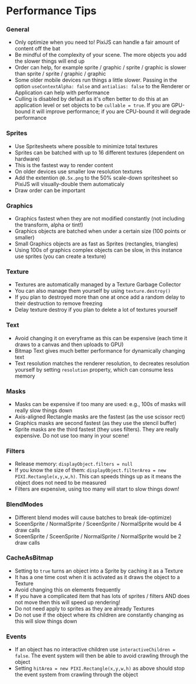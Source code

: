 # Performance Tips

### General

- Only optimize when you need to! PixiJS can handle a fair amount of content off the bat
- Be mindful of the complexity of your scene. The more objects you add the slower things will end up
- Order can help, for example sprite / graphic / sprite / graphic is slower than sprite / sprite / graphic / graphic
- Some older mobile devices run things a little slower. Passing in the option `useContextAlpha: false` and `antialias: false` to the Renderer or Application can help with performance
- Culling is disabled by default as it's often better to do this at an application level or set objects to be `cullable = true`. If you are GPU-bound it will improve performance; if you are CPU-bound it will degrade performance

### Sprites

- Use Spritesheets where possible to minimize total textures
- Sprites can be batched with up to 16 different textures (dependent on hardware)
- This is the fastest way to render content
- On older devices use smaller low resolution textures
- Add the extention `@0.5x.png` to the 50% scale-down spritesheet so PixiJS will visually-double them automaticaly
- Draw order can be important

### Graphics

- Graphics fastest when they are not modified constantly (not including the transform, alpha or tint!)
- Graphics objects are batched when under a certain size (100 points or smaller)
- Small Graphics objects are as fast as Sprites (rectangles, triangles)
- Using 100s of graphics complex objects can be slow, in this instance use sprites (you can create a texture)

### Texture

- Textures are automatically managed by a Texture Garbage Collector
- You can also manage them yourself by using `texture.destroy()`
- If you plan to destroyed more than one at once add a random delay to their destruction to remove freezing
- Delay texture destroy if you plan to delete a lot of textures yourself

### Text

- Avoid changing it on everyframe as this can be expensive (each time it draws to a canvas and then uploads to GPU)
- Bitmap Text gives much better performance for dynamically changing text
- Text resolution matches the renderer resolution, to decreates resolution yourself by setting `resolution` property, which can consume less memory

### Masks

- Masks can be expensive if too many are used: e.g., 100s of masks will really slow things down
- Axis-aligned Rectangle masks are the fastest (as the use scissor rect)
- Graphics masks are second fastest (as they use the stencil buffer)
- Sprite masks are the third fastest (they uses filters). They are really expensive. Do not use too many in your scene!

### Filters

- Release memory: `displayObject.filters = null`
- If you know the size of them: `displayObject.filterArea = new PIXI.Rectangle(x,y,w,h)`. This can speeds things up as it means the object does not need to be measured
- Filters are expensive, using too many will start to slow things down!

### BlendModes

- Different blend modes will cause batches to break (de-optimize)
- SceenSprite / NormalSprite / SceenSprite / NormalSprite would be 4 draw calls
- SceenSprite / SceenSprite / NormalSprite / NormalSprite would be 2 draw calls

### CacheAsBitmap

- Setting to `true` turns an object into a Sprite by caching it as a Texture
- It has a one time cost when it is activated as it draws the object to a Texture
- Avoid changing this on elements frequently
- If you have a complicated item that has lots of sprites / filters AND does not move then this will speed up rendering!
- Do not need apply to sprites as they are already Textures
- Do not use if the object where its children are constantly changing as this will slow things down

### Events

- If an object has no interactive children use `interactiveChildren = false`. The event system will then be able to avoid crawling through the object
- Setting `hitArea = new PIXI.Rectangle(x,y,w,h)` as above should stop the event system from crawling through the object
